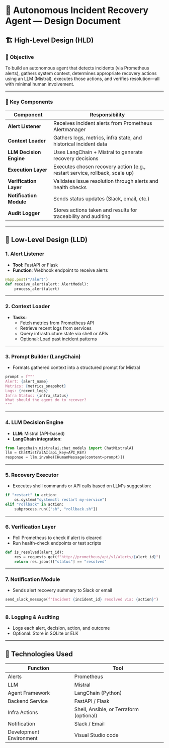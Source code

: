 # 🧠 Autonomous Incident Recovery Agent — Design Document

## 🏗️ High-Level Design (HLD)

### 🎯 Objective
To build an autonomous agent that detects incidents (via Prometheus alerts), gathers system context, determines appropriate recovery actions using an LLM (Mistral), executes those actions, and verifies resolution—all with minimal human involvement.

---

### 🔲 Key Components

| Component              | Responsibility                                                                 |
|------------------------|---------------------------------------------------------------------------------|
| **Alert Listener**     | Receives incident alerts from Prometheus Alertmanager                           |
| **Context Loader**     | Gathers logs, metrics, infra state, and historical incident data                 |
| **LLM Decision Engine**| Uses LangChain + Mistral to generate recovery decisions                          |
| **Execution Layer**    | Executes chosen recovery action (e.g., restart service, rollback, scale up)     |
| **Verification Layer** | Validates issue resolution through alerts and health checks                     |
| **Notification Module**| Sends status updates (Slack, email, etc.)                                       |
| **Audit Logger**       | Stores actions taken and results for traceability and auditing                  |

---

## 🧩 Low-Level Design (LLD)

### 1. Alert Listener
- **Tool**: FastAPI or Flask
- **Function**: Webhook endpoint to receive alerts

```python
@app.post("/alert")
def receive_alert(alert: AlertModel):
    process_alert(alert)
```

---

### 2. Context Loader
- **Tasks**:
  - Fetch metrics from Prometheus API
  - Retrieve recent logs from services
  - Query infrastructure state via shell or APIs
  - Optional: Load past incident patterns

---

### 3. Prompt Builder (LangChain)
- Formats gathered context into a structured prompt for Mistral

```python
prompt = f"""
Alert: {alert_name}
Metrics: {metrics_snapshot}
Logs: {recent_logs}
Infra Status: {infra_status}
What should the agent do to recover?
"""
```

---

### 4. LLM Decision Engine
- **LLM**: Mistral (API-based)
- **LangChain integration**:

```python
from langchain_mistralai.chat_models import ChatMistralAI
llm = ChatMistralAI(api_key=API_KEY)
response = llm.invoke([HumanMessage(content=prompt)])
```

---

### 5. Recovery Executor
- Executes shell commands or API calls based on LLM's suggestion:

```python
if "restart" in action:
    os.system("systemctl restart my-service")
elif "rollback" in action:
    subprocess.run(["sh", "rollback.sh"])
```

---

### 6. Verification Layer
- Poll Prometheus to check if alert is cleared
- Run health-check endpoints or test scripts

```python
def is_resolved(alert_id):
    res = requests.get(f"http://prometheus/api/v1/alerts/{alert_id}")
    return res.json()["status"] == "resolved"
```

---

### 7. Notification Module
- Sends alert recovery summary to Slack or email

```python
send_slack_message(f"Incident {incident_id} resolved via: {action}")
```

---

### 8. Logging & Auditing
- Logs each alert, decision, action, and outcome
- Optional: Store in SQLite or ELK

---

## 🔧 Technologies Used

| Function                | Tool            |
|------------------------|-----------------|
| Alerts                 | Prometheus       |
| LLM                    | Mistral          |
| Agent Framework        | LangChain (Python) |
| Backend Service        | FastAPI / Flask  |
| Infra Actions          | Shell, Ansible, or Terraform (optional) |
| Notification           | Slack / Email    |
| Development Environment| Visual Studio code |
